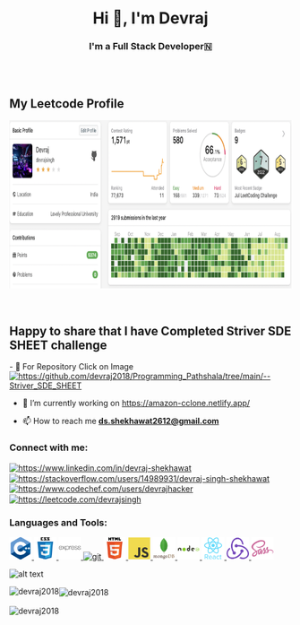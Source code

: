 <h1 align="center">Hi 👋, I'm Devraj</h1>
<h3 align="center">I'm a Full Stack Developer🇳</h3>

</br>
</br>

<h2 align="left"> My Leetcode Profile</h2>
<a href="https://leetcode.com/devrajsingh/" target="blank"><img align="center" src="https://github.com/devraj2018/Programming_Pathshala/blob/main/Cover_Letter.png" alt="https://leetcode.com/devrajsingh/" height="300" width="1150" /></a>
</br>
</br>
</br>

<h2 align="left"> Happy to share that I have Completed Striver SDE SHEET challenge</h2>
- 🔭 For Repository Click on Image 
<a href="https://github.com/devraj2018/Programming_Pathshala/tree/main/--Striver_SDE_SHEET" target="blank"><img align="center" src="https://takeuforward.org/wp-content/uploads/2022/01/Strivers-SDE-Sheet-1-scaled.webp" alt="https://github.com/devraj2018/Programming_Pathshala/tree/main/--Striver_SDE_SHEET" height="300" width="800" /></a>
  
- 🔭 I’m currently working on https://amazon-cclone.netlify.app/

- 📫 How to reach me **ds.shekhawat2612@gmail.com**

<h3 align="left">Connect with me:</h3>
<p align="left">
<a href="https://www.linkedin.com/in/devraj-shekhawat" target="blank"><img align="center" src="https://raw.githubusercontent.com/rahuldkjain/github-profile-readme-generator/master/src/images/icons/Social/linked-in-alt.svg" alt="https://www.linkedin.com/in/devraj-shekhawat" height="30" width="40" /></a>
<a href="https://stackoverflow.com/users/14989931/devraj-singh-shekhawat" target="blank"><img align="center" src="https://raw.githubusercontent.com/rahuldkjain/github-profile-readme-generator/master/src/images/icons/Social/stack-overflow.svg" alt="https://stackoverflow.com/users/14989931/devraj-singh-shekhawat" height="30" width="40" /></a>
<a href="https://www.codechef.com/users/devrajhacker" target="blank"><img align="center" src="https://cdn.jsdelivr.net/npm/simple-icons@3.1.0/icons/codechef.svg" alt="https://www.codechef.com/users/devrajhacker" height="30" width="40" /></a>
<a href="https://leetcode.com/devrajsingh" target="blank"><img align="center" src="https://raw.githubusercontent.com/rahuldkjain/github-profile-readme-generator/master/src/images/icons/Social/leet-code.svg" alt="https://leetcode.com/devrajsingh" height="30" width="40" /></a>
</p>

<h3 align="left">Languages and Tools:</h3>
<p align="left"> <a href="https://www.w3schools.com/cpp/" target="_blank" rel="noreferrer"> <img src="https://raw.githubusercontent.com/devicons/devicon/master/icons/cplusplus/cplusplus-original.svg" alt="cplusplus" width="40" height="40"/> </a> <a href="https://www.w3schools.com/css/" target="_blank" rel="noreferrer"> <img src="https://raw.githubusercontent.com/devicons/devicon/master/icons/css3/css3-original-wordmark.svg" alt="css3" width="40" height="40"/> </a> <a href="https://expressjs.com" target="_blank" rel="noreferrer"> <img src="https://raw.githubusercontent.com/devicons/devicon/master/icons/express/express-original-wordmark.svg" alt="express" width="40" height="40"/> </a> <a href="https://git-scm.com/" target="_blank" rel="noreferrer"> <img src="https://www.vectorlogo.zone/logos/git-scm/git-scm-icon.svg" alt="git" width="40" height="40"/> </a>   <a href="https://www.w3.org/html/" target="_blank" rel="noreferrer"> <img src="https://raw.githubusercontent.com/devicons/devicon/master/icons/html5/html5-original-wordmark.svg" alt="html5" width="40" height="40"/> </a> <a href="https://developer.mozilla.org/en-US/docs/Web/JavaScript" target="_blank" rel="noreferrer"> <img src="https://raw.githubusercontent.com/devicons/devicon/master/icons/javascript/javascript-original.svg" alt="javascript" width="40" height="40"/> </a> <a href="https://www.mongodb.com/" target="_blank" rel="noreferrer"> <img src="https://raw.githubusercontent.com/devicons/devicon/master/icons/mongodb/mongodb-original-wordmark.svg" alt="mongodb" width="40" height="40"/> </a> <a href="https://nodejs.org" target="_blank" rel="noreferrer"> <img src="https://raw.githubusercontent.com/devicons/devicon/master/icons/nodejs/nodejs-original-wordmark.svg" alt="nodejs" width="40" height="40"/> </a> <a href="https://reactjs.org/" target="_blank" rel="noreferrer"> <img src="https://raw.githubusercontent.com/devicons/devicon/master/icons/react/react-original-wordmark.svg" alt="react" width="40" height="40"/> </a> <a href="https://redux.js.org" target="_blank" rel="noreferrer"> <img src="https://raw.githubusercontent.com/devicons/devicon/master/icons/redux/redux-original.svg" alt="redux" width="40" height="40"/> </a> <a href="https://sass-lang.com" target="_blank" rel="noreferrer"> <img src="https://raw.githubusercontent.com/devicons/devicon/master/icons/sass/sass-original.svg" alt="sass" width="40" height="40"/> </a>  </p>

![alt text](https://drive.google.com/file/d/151T_etHgMtKxwyPwFIWi27BR-O8Zpumk/view?usp=sharing) 

<p><img align="left" src="https://github-readme-stats.vercel.app/api/top-langs?username=devraj2018&show_icons=true&locale=en&layout=compact" alt="devraj2018" /></p>
<p><img align="center" src="https://github-readme-stats.vercel.app/api?username=devraj2018&show_icons=true&locale=en" alt="devraj2018" /></p>

<p><img align="center" src="https://github-readme-streak-stats.herokuapp.com/?user=devraj2018&" alt="devraj2018" /></p>
<!-- <a href="https://github.com/devraj2018">
  <img align="center" src="https://github-readme-stats.vercel.app/api/top-langs/?username=devraj2018" />
</a>
<a href="https://github.com/devraj2018/github-readme-stats">
  <img align="center" src="https://github-readme-stats.vercel.app/api?username=devraj2018" />
</a>
<p align="left"> <img src="https://komarev.com/ghpvc/?username=devraj2018&label=Profile%20views&color=0e75b6&style=flat" alt="devraj2018" /> </p>




 -->


